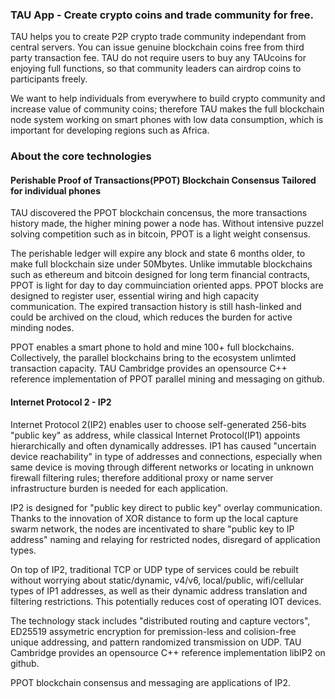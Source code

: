 ### TAU App - Create crypto coins and trade community for free.
TAU helps you to create P2P crypto trade community independant from central servers. You can issue genuine blockchain coins free from third party transaction fee. TAU do not require users to buy any TAUcoins for enjoying full functions, so that community leaders can airdrop coins to participants freely.

We want to help individuals from everywhere to build crypto community and increase value of community coins; therefore TAU makes the full blockchain node system working on smart phones with low data consumption, which is important for developing regions such as Africa.

### About the core technologies
#### Perishable Proof of Transactions(PPOT) Blockchain Consensus Tailored for individual phones
TAU discovered the PPOT blockchain concensus, the more transactions history made, the higher mining power a node has. Without intensive puzzel solving competition such as in bitcoin, PPOT is a light weight consensus.

The perishable ledger will expire any block and state 6 months older, to make full blockchain size under 50Mbytes. Unlike immutable blockchains such as ethereum and bitcoin designed for long term financial contracts, PPOT is light for day to day commuinciation oriented apps. PPOT blocks are designed to register user, essential wiring and high capacity communication. The expired transaction history is still hash-linked and could be archived on the cloud, which reduces the burden for active minding nodes.

PPOT enables a smart phone to hold and mine 100+ full blockchains. Collectively, the parallel blockchains bring to the ecosystem unlimted transaction capacity. TAU Cambridge provides an opensource C++ reference implementation of PPOT parallel mining and messaging on github.

#### Internet Protocol 2 - IP2
Internet Protocol 2(IP2) enables user to choose self-generated 256-bits "public key" as address, while classical Internet Protocol(IP1) appoints hierarchically and often dynamically addresses. IP1 has caused "uncertain device reachability" in type of addresses and connections, especially when same device is moving through different networks or locating in unknown firewall filtering rules; therefore additional proxy or name server infrastructure burden is needed for each application.

IP2 is designed for "public key direct to public key" overlay communication. Thanks to the innovation of XOR distance to form up the local capture swarm network, the nodes are incentivated to share "public key to IP address" naming and relaying for restricted nodes, disregard of application types.

On top of IP2, traditional TCP or UDP type of services could be rebuilt without worrying about static/dynamic, v4/v6, local/public, wifi/cellular types of IP1 addresses, as well as their dynamic address translation and filtering restrictions. This potentially reduces cost of operating IOT devices.

The technology stack includes "distributed routing and capture vectors", ED25519 assymetric encryption for premission-less and colision-free unique addressing, and pattern randomized transmission on UDP. TAU Cambridge provides an opensource C++ reference implementation libIP2 on github.

PPOT blockchain consensus and messaging are applications of IP2.

